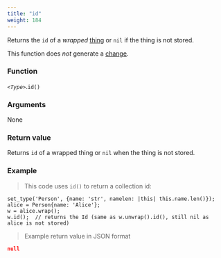 ```yaml
---
title: "id"
weight: 184
---
```


Returns the `id` of a _wrapped_ [thing](..) or `nil` if the thing is not stored.

This function does *not* generate a [change](../../../overview/changes).

### Function

*`<Type>`*.`id()`

### Arguments

None

### Return value

Returns `id` of a wrapped thing or `nil` when the thing is not stored.

### Example

> This code uses `id()` to return a collection id:

```thingsdb,json_response
set_type('Person', {name: 'str', namelen: |this| this.name.len()});
alice = Person{name: 'Alice'};
w = alice.wrap();
w.id();  // returns the Id (same as w.unwrap().id(), still nil as alice is not stored)
```

> Example return value in JSON format

```json
null
```
